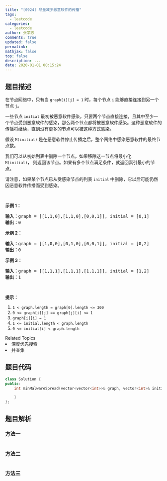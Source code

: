 ```yaml
---
title: "[0924] 尽量减少恶意软件的传播"
tags:
  - leetcode
categories:
  - leetcode
author: 张学志
comments: true
updated: false
permalink:
mathjax: false
top: false
description: ...
date: 2020-01-01 00:15:24
---
```


## 题目描述

<p>在节点网络中，只有当 <code>graph[i][j] = 1</code>&nbsp;时，每个节点&nbsp;<code>i</code>&nbsp;能够直接连接到另一个节点 <code>j</code>。</p>

<p>一些节点&nbsp;<code>initial</code>&nbsp;最初被恶意软件感染。只要两个节点直接连接，且其中至少一个节点受到恶意软件的感染，那么两个节点都将被恶意软件感染。这种恶意软件的传播将继续，直到没有更多的节点可以被这种方式感染。</p>

<p>假设 <code>M(initial)</code> 是在恶意软件停止传播之后，整个网络中感染恶意软件的最终节点数。</p>

<p>我们可以从初始列表中删除一个节点。如果移除这一节点将最小化 <code>M(initial)</code>，&nbsp;则返回该节点。如果有多个节点满足条件，就返回索引最小的节点。</p>

<p>请注意，如果某个节点已从受感染节点的列表 <code>initial</code> 中删除，它以后可能仍然因恶意软件传播而受到感染。</p>

<p>&nbsp;</p>

<ol>
</ol>

<p><strong>示例 1：</strong></p>

<pre><strong>输入：</strong>graph = [[1,1,0],[1,1,0],[0,0,1]], initial = [0,1]
<strong>输出：</strong>0
</pre>

<p><strong>示例 2：</strong></p>

<pre><strong>输入：</strong>graph = [[1,0,0],[0,1,0],[0,0,1]], initial = [0,2]
<strong>输出：</strong>0
</pre>

<p><strong>示例 3：</strong></p>

<pre><strong>输入：</strong>graph = [[1,1,1],[1,1,1],[1,1,1]], initial = [1,2]
<strong>输出：</strong>1
</pre>

<p>&nbsp;</p>

<p><strong>提示：</strong></p>

<ol>
	<li><code>1 &lt; graph.length = graph[0].length &lt;= 300</code></li>
	<li><code>0 &lt;= graph[i][j] == graph[j][i] &lt;= 1</code></li>
	<li><code>graph[i][i] = 1</code></li>
	<li><code>1 &lt;= initial.length &lt; graph.length</code></li>
	<li><code>0 &lt;= initial[i] &lt; graph.length</code></li>
</ol>
<div><div>Related Topics</div><div><li>深度优先搜索</li><li>并查集</li></div></div>

## 题目代码

```cpp
class Solution {
public:
    int minMalwareSpread(vector<vector<int>>& graph, vector<int>& initial) {

    }
};
```

## 题目解析

### 方法一

```cpp

```

### 方法二

```cpp

```

### 方法三

```cpp

```


